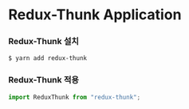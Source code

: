 # Redux-Thunk Application

### Redux-Thunk 설치

```
$ yarn add redux-thunk
```

### Redux-Thunk 적용

```jsx
import ReduxThunk from "redux-thunk";
```

